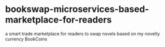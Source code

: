 # bookswap-microservices-based-marketplace-for-readers
a smart trade marketplace for readers to swap novels based on my novelty currency BookCoins
